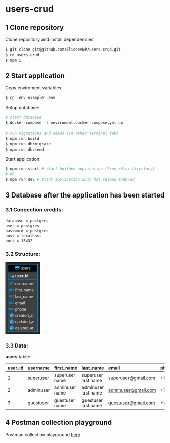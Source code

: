 # users-crud

## 1 Clone repository

Clone repository and install dependencies:

```bash
$ git clone git@github.com:EliseevNP/users-crud.git
$ cd users-crud
$ npm i
```

## 2 Start application

Copy enviroment variables:

```bash
$ cp .env.example .env
```

Setup database:

```bash
# start database
$ docker-compose -f enviroment.docker-compose.yml up

# run migrations and seeds (in other terminal tab)
$ npm run build
$ npm run db:migrate
$ npm run db:seed
```

Start application:

```bash
$ npm run start # start builded application (from /dist directory)
# OR
$ npm run dev # start application with hot reload enabled
```

## 3 Database after the application has been started

### 3.1 Connection credits:

```
database = postgres
user = postgres
password = postgres
host = localhost
port = 15432
```

### 3.2 Structure:

![image info](./images/users-crud.png)

### 3.3 Data:

**users** table:

| user_id | username  | first_name     | last_name           | email               | phone        |
| :------ | :-------- | :------------- | :------------------ | :------------------ | :----------- |
| 1       | superuser | superuser name | superuser last name | superuser@gmail.com | +79990001122 |
| 2       | adminuser | adminuser name | adminuser last name | adminuser@gmail.com | +79990003344 |
| 3       | guestuser | guestuser name | guestuser last name | guestuser@gmail.com | +79990005566 |

## 4 Postman collection playground

Postman collection playground [here](https://TODO)
